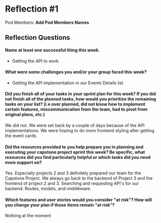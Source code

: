 # Reflection #1

Pod Members: **Add Pod Members Names**

## Reflection Questions

#### Name at least one successful thing this week.

 - Getting the API to work

#### What were some challenges you and/or your group faced this week?

 - Getting the API implementation in our Events Details list

#### Did you finish all of your tasks in your sprint plan for this week? If you did not finish all of the planned tasks, how would you prioritize the remaining tasks on your list?  (i.e over planned, did not know how to implement certain features, miscommunication from the team, had to pivot from original plans, etc.)

 
 We did not. We were set back by a couple of days because of the API implementations. We were hoping to do more frontend styling after getting the event cards.
 

#### Did the resources provided to you help prepare you in planning and executing your capstone project sprint this week? Be specific, what resources did you find particularly helpful or which tasks did you need more support on?

Yes. Especially projects 2 and 3 definitely prepared our team for the Capstone Project. We always go back to the backend of Project 3 and the frontend of project 2 and 3. Searching and requesting API's for our backend. Routes, models, and middleware.

#### Which features and user stories would you consider “at risk”? How will you change your plan if those items remain “at risk”?

 Nothing at the moment
